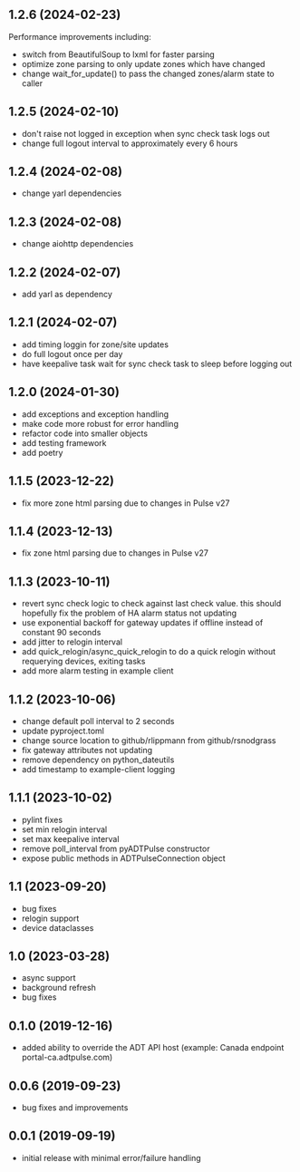 ## 1.2.6 (2024-02-23)

Performance improvements including:

* switch from BeautifulSoup to lxml for faster parsing
* optimize zone parsing to only update zones which have changed
* change wait_for_update() to pass the changed zones/alarm state to caller

## 1.2.5 (2024-02-10)

* don't raise not logged in exception when sync check task logs out
* change full logout interval to approximately every 6 hours

## 1.2.4 (2024-02-08)

* change yarl dependencies

## 1.2.3 (2024-02-08)

* change aiohttp dependencies

## 1.2.2 (2024-02-07)

* add yarl as dependency

## 1.2.1 (2024-02-07)

* add timing loggin for zone/site updates
* do full logout once per day
* have keepalive task wait for sync check task to sleep before logging out

## 1.2.0 (2024-01-30)

* add exceptions and exception handling
* make code more robust for error handling
* refactor code into smaller objects
* add testing framework
* add poetry

## 1.1.5 (2023-12-22)

* fix more zone html parsing due to changes in Pulse v27

## 1.1.4 (2023-12-13)

* fix zone html parsing due to changes in Pulse v27

## 1.1.3 (2023-10-11)

* revert sync check logic to check against last check value.  this should hopefully fix the problem of HA alarm status not updating
* use exponential backoff for gateway updates if offline instead of constant 90 seconds
* add jitter to relogin interval
* add quick_relogin/async_quick_relogin to do a quick relogin without requerying devices, exiting tasks
* add more alarm testing in example client

## 1.1.2 (2023-10-06)

* change default poll interval to 2 seconds
* update pyproject.toml
* change source location to github/rlippmann from github/rsnodgrass
* fix gateway attributes not updating
* remove dependency on python_dateutils
* add timestamp to example-client logging

## 1.1.1 (2023-10-02)

* pylint fixes
* set min relogin interval
* set max keepalive interval
* remove poll_interval from pyADTPulse constructor
* expose public methods in ADTPulseConnection object

## 1.1 (2023-09-20)

* bug fixes
* relogin support
* device dataclasses

## 1.0 (2023-03-28)

* async support
* background refresh
* bug fixes

## 0.1.0 (2019-12-16)

* added ability to override the ADT API host (example: Canada endpoint portal-ca.adtpulse.com)

## 0.0.6 (2019-09-23)

* bug fixes and improvements

## 0.0.1 (2019-09-19)

* initial release with minimal error/failure handling
